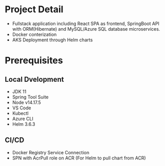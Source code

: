 
# Project Detail
- Fullstack application including React SPA as frontend, SpringBoot API with ORM(Hibernate) and MySQL/Azure SQL database microservices.
- Docker conterization
- AKS Deployment through Helm charts

# Prerequisites

##  Local Dvelopment
- JDK 11
- Spring Tool Suite
- Node v14.17.5
- VS Code
- Kubectl
- Azure CLI
- Helm 3.6.3

## CI/CD 
- Docker Registry Service Connection
- SPN with AcrPull role on ACR (For Helm to pull chart from ACR)
